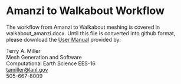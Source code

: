 # Amanzi to Walkabout Workflow

The workflow from Amanzi to Walkabout meshing is covered in walkabout_amanzi.docx. Until this file is converted into github format, please download the [User Manual](walkabout_amanzi.docx) provided by:

Terry A. Miller </br>
Mesh Generation and Software </br>
Computational Earth Science EES-16 </br>
tamiller@lanl.gov  </br>
505-667-8009 </br>
